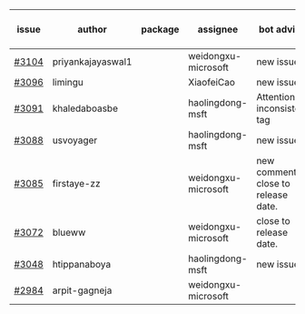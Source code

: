 | issue | author | package | assignee | bot advice | created date of issue | target release date | date from target |
| ------ | ------ | ------ | ------ | ------ | ------ | ------ | :-----: |
| [#3104](https://github.com/Azure/sdk-release-request/issues/3104) | priyankajayaswal1 |  | weidongxu-microsoft | new issue. | 08-22 | 09-05 |  |
| [#3096](https://github.com/Azure/sdk-release-request/issues/3096) | limingu |  | XiaofeiCao | new issue. | 08-18 | 08-31 |  |
| [#3091](https://github.com/Azure/sdk-release-request/issues/3091) | khaledaboasbe |  | haolingdong-msft | Attention to inconsistent tag | 08-15 | 08-29 |  |
| [#3088](https://github.com/Azure/sdk-release-request/issues/3088) | usvoyager |  | haolingdong-msft | new issue. | 08-12 | 08-29 |  |
| [#3085](https://github.com/Azure/sdk-release-request/issues/3085) | firstaye-zz |  | weidongxu-microsoft | new comment. close to release date.  | 08-11 | 08-22 | -1 |
| [#3072](https://github.com/Azure/sdk-release-request/issues/3072) | blueww |  | weidongxu-microsoft | close to release date.  | 08-09 | 08-23 | 0 |
| [#3048](https://github.com/Azure/sdk-release-request/issues/3048) | htippanaboya |  | haolingdong-msft | new issue. | 07-27 | 08-03 |  |
| [#2984](https://github.com/Azure/sdk-release-request/issues/2984) | arpit-gagneja |  | weidongxu-microsoft |  | 07-05 | 09-30 |  |

